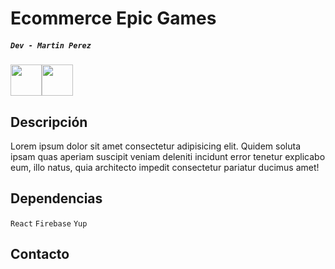 # Ecommerce Epic Games

##### `Dev - Martin Perez`

<div style="display: flex">
  <img src="https://th.bing.com/th/id/OIP.K-4RqDC6zFrpAG31ayDDOgHaHa?rs=1&pid=ImgDetMain" width="50" />
  <img src="https://th.bing.com/th/id/OIP.K-4RqDC6zFrpAG31ayDDOgHaHa?rs=1&pid=ImgDetMain" width="50" />
</div>

## Descripción
Lorem ipsum dolor sit amet consectetur adipisicing elit. Quidem soluta ipsam quas aperiam suscipit veniam deleniti incidunt error tenetur explicabo eum, illo natus, quia architecto impedit consectetur pariatur ducimus amet!

## Dependencias
`React` `Firebase` `Yup`

## Contacto
